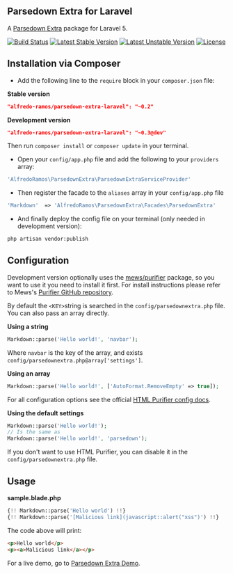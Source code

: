 ## Parsedown Extra for Laravel
A [Parsedown Extra](https://github.com/erusev/parsedown-extra) package for Laravel 5.

[![Build Status](https://img.shields.io/travis/AlfredoRamos/parsedown-extra-laravel/master.svg?style=flat-square)](https://travis-ci.org/AlfredoRamos/parsedown-extra-laravel) [![Latest Stable Version](https://img.shields.io/github/tag/AlfredoRamos/parsedown-extra-laravel.svg?style=flat-square&label=stable)](https://github.com/AlfredoRamos/parsedown-extra-laravel/releases) [![Latest Unstable Version](https://img.shields.io/packagist/vpre/alfredo-ramos/parsedown-extra-laravel.svg?style=flat-square&label=unstable)](https://packagist.org/packages/alfredo-ramos/parsedown-extra-laravel) [![License](https://img.shields.io/packagist/l/alfredo-ramos/parsedown-extra-laravel.svg?style=flat-square)](https://packagist.org/packages/alfredo-ramos/parsedown-extra-laravel)

## Installation via Composer
* Add the following line to the ```require``` block in your ```composer.json``` file:

**Stable version**
```json
"alfredo-ramos/parsedown-extra-laravel": "~0.2"
```

**Development version**
```json
"alfredo-ramos/parsedown-extra-laravel": "~0.3@dev"
```

Then run ```composer install``` or ```composer update``` in your terminal.

* Open your ```config/app.php``` file and add the following to your ```providers``` array:

```php
'AlfredoRamos\ParsedownExtra\ParsedownExtraServiceProvider'
```

* Then register the facade to the ```aliases``` array in your ```config/app.php``` file

```php
'Markdown'  => 'AlfredoRamos\ParsedownExtra\Facades\ParsedownExtra'
```

* And finally deploy the config file on your terminal (only needed in development version):
```bash
php artisan vendor:publish
```

## Configuration
Development version optionally uses the [mews/purifier](https://packagist.org/packages/mews/purifier) package, so you want to use it you need to install it first. For install instructions please refer to Mews's [Purifier GitHub repository](https://github.com/mewebstudio/Purifier).

By default the ```<KEY>```string is searched in the ```config/parsedownextra.php``` file. You can also pass an array directly.

**Using a string**
```php
Markdown::parse('Hello world!', 'navbar');
```

Where ```navbar``` is the key of the array, and exists ```config/parsedownextra.php@array['settings']```.

**Using an array**
```php
Markdown::parse('Hello world!', ['AutoFormat.RemoveEmpty' => true]);
```

For all configuration options see the official [HTML Purifier config docs](http://htmlpurifier.org/live/configdoc/plain.html).

**Using the default settings**
```php
Markdown::parse('Hello world!');
// Is the same as
Markdown::parse('Hello world!', 'parsedown');
```

If you don't want to use HTML Purifier, you can disable it in the ```config/parsedownextra.php``` file.

## Usage

**sample.blade.php**
```php
{!! Markdown::parse('Hello world') !!}
{!! Markdown::parse('[Malicious link](javascript::alert("xss")') !!}
```

The code above will print:

```html
<p>Hello world</p>
<p><a>Malicious link</a></p>
```

For a live demo, go to [Parsedown Extra Demo](http://parsedown.org/extra/).